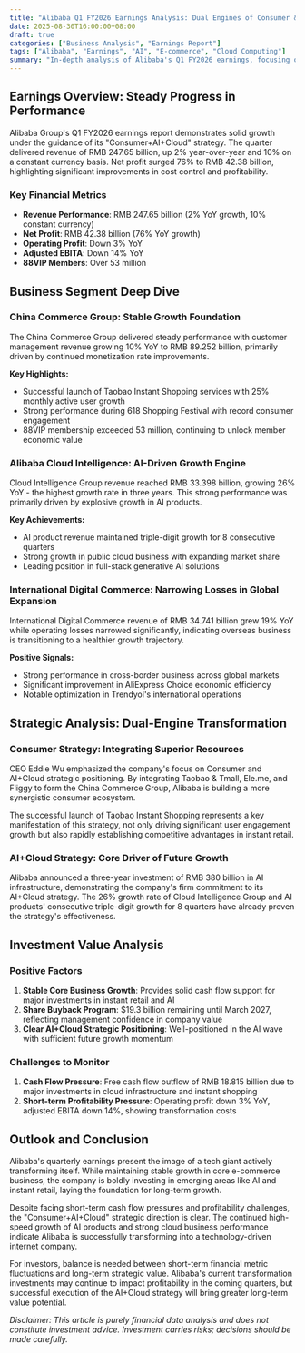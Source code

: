 ```yaml
---
title: "Alibaba Q1 FY2026 Earnings Analysis: Dual Engines of Consumer & AI Drive Transformation"
date: 2025-08-30T16:00:00+08:00
draft: true
categories: ["Business Analysis", "Earnings Report"]
tags: ["Alibaba", "Earnings", "AI", "E-commerce", "Cloud Computing"]
summary: "In-depth analysis of Alibaba's Q1 FY2026 earnings, focusing on Consumer+AI+Cloud strategic positioning and business transformation prospects"
---
```


## Earnings Overview: Steady Progress in Performance

Alibaba Group's Q1 FY2026 earnings report demonstrates solid growth under the guidance of its "Consumer+AI+Cloud" strategy. The quarter delivered revenue of RMB 247.65 billion, up 2% year-over-year and 10% on a constant currency basis. Net profit surged 76% to RMB 42.38 billion, highlighting significant improvements in cost control and profitability.

### Key Financial Metrics

- **Revenue Performance**: RMB 247.65 billion (2% YoY growth, 10% constant currency)
- **Net Profit**: RMB 42.38 billion (76% YoY growth)
- **Operating Profit**: Down 3% YoY
- **Adjusted EBITA**: Down 14% YoY
- **88VIP Members**: Over 53 million

## Business Segment Deep Dive

### China Commerce Group: Stable Growth Foundation

The China Commerce Group delivered steady performance with customer management revenue growing 10% YoY to RMB 89.252 billion, primarily driven by continued monetization rate improvements.

**Key Highlights:**
- Successful launch of Taobao Instant Shopping services with 25% monthly active user growth
- Strong performance during 618 Shopping Festival with record consumer engagement
- 88VIP membership exceeded 53 million, continuing to unlock member economic value

### Alibaba Cloud Intelligence: AI-Driven Growth Engine

Cloud Intelligence Group revenue reached RMB 33.398 billion, growing 26% YoY - the highest growth rate in three years. This strong performance was primarily driven by explosive growth in AI products.

**Key Achievements:**
- AI product revenue maintained triple-digit growth for 8 consecutive quarters
- Strong growth in public cloud business with expanding market share
- Leading position in full-stack generative AI solutions

### International Digital Commerce: Narrowing Losses in Global Expansion

International Digital Commerce revenue of RMB 34.741 billion grew 19% YoY while operating losses narrowed significantly, indicating overseas business is transitioning to a healthier growth trajectory.

**Positive Signals:**
- Strong performance in cross-border business across global markets
- Significant improvement in AliExpress Choice economic efficiency
- Notable optimization in Trendyol's international operations

## Strategic Analysis: Dual-Engine Transformation

### Consumer Strategy: Integrating Superior Resources

CEO Eddie Wu emphasized the company's focus on Consumer and AI+Cloud strategic positioning. By integrating Taobao & Tmall, Ele.me, and Fliggy to form the China Commerce Group, Alibaba is building a more synergistic consumer ecosystem.

The successful launch of Taobao Instant Shopping represents a key manifestation of this strategy, not only driving significant user engagement growth but also rapidly establishing competitive advantages in instant retail.

### AI+Cloud Strategy: Core Driver of Future Growth

Alibaba announced a three-year investment of RMB 380 billion in AI infrastructure, demonstrating the company's firm commitment to its AI+Cloud strategy. The 26% growth rate of Cloud Intelligence Group and AI products' consecutive triple-digit growth for 8 quarters have already proven the strategy's effectiveness.

## Investment Value Analysis

### Positive Factors

1. **Stable Core Business Growth**: Provides solid cash flow support for major investments in instant retail and AI
2. **Share Buyback Program**: $19.3 billion remaining until March 2027, reflecting management confidence in company value
3. **Clear AI+Cloud Strategic Positioning**: Well-positioned in the AI wave with sufficient future growth momentum

### Challenges to Monitor

1. **Cash Flow Pressure**: Free cash flow outflow of RMB 18.815 billion due to major investments in cloud infrastructure and instant shopping
2. **Short-term Profitability Pressure**: Operating profit down 3% YoY, adjusted EBITA down 14%, showing transformation costs

## Outlook and Conclusion

Alibaba's quarterly earnings present the image of a tech giant actively transforming itself. While maintaining stable growth in core e-commerce business, the company is boldly investing in emerging areas like AI and instant retail, laying the foundation for long-term growth.

Despite facing short-term cash flow pressures and profitability challenges, the "Consumer+AI+Cloud" strategic direction is clear. The continued high-speed growth of AI products and strong cloud business performance indicate Alibaba is successfully transforming into a technology-driven internet company.

For investors, balance is needed between short-term financial metric fluctuations and long-term strategic value. Alibaba's current transformation investments may continue to impact profitability in the coming quarters, but successful execution of the AI+Cloud strategy will bring greater long-term value potential.

*Disclaimer: This article is purely financial data analysis and does not constitute investment advice. Investment carries risks; decisions should be made carefully.*